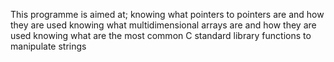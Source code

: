   This programme is aimed at;
  knowing what pointers to pointers are and how they are used
  knowing what multidimensional arrays are and how they are used
  knowing what are the most common C standard library functions to manipulate strings
